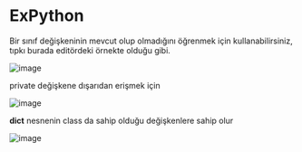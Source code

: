 # ExPython
Bir sınıf değişkeninin mevcut olup olmadığını öğrenmek için kullanabilirsiniz, tıpkı burada editördeki örnekte olduğu gibi.

![image](https://user-images.githubusercontent.com/94300378/210166668-0b51a1b2-83c3-49c4-832a-32243941d978.png)

private değişkene dışarıdan erişmek için

![image](https://user-images.githubusercontent.com/94300378/210166687-df96c139-34ab-478c-9d27-fc60b8cacd23.png)

__dict__ nesnenin class da sahip olduğu değişkenlere sahip olur

![image](https://user-images.githubusercontent.com/94300378/210166799-7dad38d5-66c8-4cbf-86f9-17fdcaddc12d.png)
